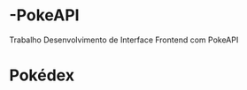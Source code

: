 # -PokeAPI
Trabalho
Desenvolvimento de Interface Frontend com PokeAPI


<!DOCTYPE html>
<html lang="en">
<head>
  <meta charset="UTF-8">
  <meta name="viewport" content="width=device-width, initial-scale=1.0">
  <link rel="stylesheet" href="https://stackpath.bootstrapcdn.com/bootstrap/4.5.2/css/bootstrap.min.css">
  <style>
    /* Adicione estilos personalizados aqui */
  </style>
  <title>Pokédex</title>
</head>
<body>

  <div class="container mt-5">
    <h1 class="mb-4">Pokédex</h1>
    <div id="pokemonList" class="row"></div>
  </div>

  <script src="https://code.jquery.com/jquery-3.5.1.slim.min.js"></script>
  <script src="https://cdn.jsdelivr.net/npm/@popperjs/core@2.10.2/dist/umd/popper.min.js"></script>
  <script src="https://stackpath.bootstrapcdn.com/bootstrap/4.5.2/js/bootstrap.min.js"></script>

  <script>
    // Obter dados da PokeAPI
    fetch('https://pokeapi.co/api/v2/pokemon')
      .then(response => response.json())
      .then(data => {
        const pokemonList = document.getElementById('pokemonList');
        data.results.forEach(pokemon => {
          fetch(pokemon.url)
            .then(response => response.json())
            .then(pokemonData => {
              const pokemonCard = document.createElement('div');
              pokemonCard.classList.add('col-md-4', 'mb-4');
              pokemonCard.innerHTML = `
                <div class="card">
                  <img src="${pokemonData.sprites.front_default}" class="card-img-top" alt="${pokemon.name}">
                  <div class="card-body">
                    <h5 class="card-title">${pokemonData.name}</h5>
                    <p class="card-text">Tipo: ${pokemonData.types.map(type => type.type.name).join(', ')}</p>
                    <a href="pokemon-details.html?name=${pokemonData.name}" class="btn btn-primary">Detalhes</a>
                  </div>
                </div>
              `;
              pokemonList.appendChild(pokemonCard);
            })
            .catch(error => console.error('Erro ao obter dados do Pokémon:', error));
        });
      })
      .catch(error => console.error('Erro ao obter lista de Pokémon:', error));
  </script>

</body>
</html>
